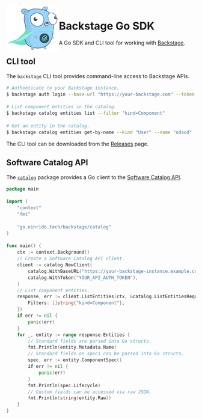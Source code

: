 <img src="./docs/backstage-go.svg" align="left" width="140" />

Backstage Go SDK
================

A Go SDK and CLI tool for working with [Backstage](https://backstage.io).

CLI tool
--------

The `backstage` CLI tool provides command-line access to Backstage APIs.

```bash
# Authenticate to your Backstage instance.
$ backstage auth login --base-url "https://your-backstage.com" --token "<TOKEN>"

# List component entities in the catalog.
$ backstage catalog entities list --filter "kind=Component"

# Get an entity in the catalog.
$ backstage catalog entities get-by-name --kind "User" --name "odsod"
```

The CLI tool can be downloaded from the [Releases](https://github.com/einride/backstage-go/releases) page.

Software Catalog API
--------------------

The [`catalog`](https://pkg.go.dev/go.einride.tech/backstage/catalog) package provides a Go client to the [Software Catalog API](https://backstage.io/docs/features/software-catalog/software-catalog-api).

```go
package main

import (
	"context"
	"fmt"

	"go.einride.tech/backstage/catalog"
)

func main() {
	ctx := context.Background()
	// Create a Software Catalog API client.
	client := catalog.NewClient(
		catalog.WithBaseURL("https://your-backstage-instance.example.com"),
		catalog.WithToken("YOUR_API_AUTH_TOKEN"),
	)
	// List component entities.
	response, err := client.ListEntities(ctx, &catalog.ListEntitiesRequest{
		Filters: []string{"kind=Component"},
	})
	if err != nil {
		panic(err)
	}
	for _, entity := range response.Entities {
		// Standard fields are parsed into Go structs.
		fmt.Println(entity.Metadata.Name)
		// Standard fields on specs can be parsed into Go structs.
		spec, err := entity.ComponentSpec()
		if err != nil {
			panic(err)
		}
		fmt.Println(spec.Lifecycle)
		// Custom fields can be accessed via raw JSON.
		fmt.Println(string(entity.Raw))
	}
}
```
